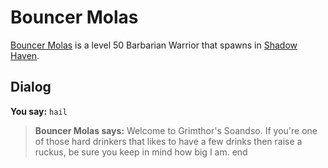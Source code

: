 # Bouncer Molas



[Bouncer Molas](/npc/150211) is a level 50 Barbarian Warrior that spawns in [Shadow Haven](/zone/150).



## Dialog

**You say:** `hail`



>**Bouncer Molas says:** Welcome to Grimthor's Soandso. If you're one of those hard drinkers that likes to have a few drinks then raise a ruckus, be sure you keep in mind how big I am.
end

